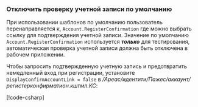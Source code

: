 <a name="ddav"></a>
### <a name="disable-default-account-verification"></a>Отключить проверку учетной записи по умолчанию

При использовании шаблонов по умолчанию пользователь перенаправляется к, `Account.RegisterConfirmation` где можно выбрать ссылку для подтверждения учетной записи. Значение по умолчанию `Account.RegisterConfirmation` используется ***только*** для тестирования, автоматическая проверка учетной записи должна быть отключена в рабочем приложении.

Чтобы запросить подтвержденную учетную запись и предотвратить немедленный вход при регистрации, установите `DisplayConfirmAccountLink = false` в */Ареас/идентити/Пажес/аккаунт/регистерконфирматион.кштмл.КС*:

[!code-csharp[](~/security/authentication/identity/sample/WebApp3/Areas/Identity/Pages/Account/RegisterConfirmation.cshtml.cs?name=snippet&highlight=34)]